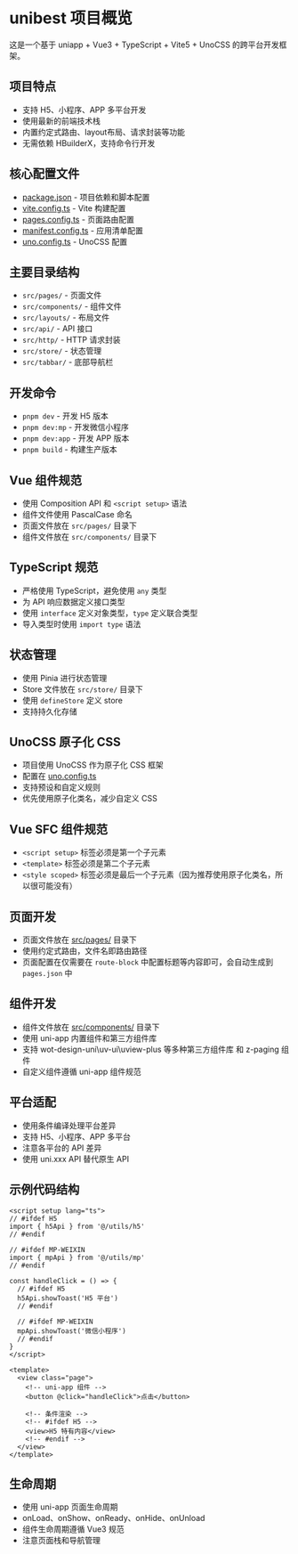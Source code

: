 # unibest 项目概览

这是一个基于 uniapp + Vue3 + TypeScript + Vite5 + UnoCSS 的跨平台开发框架。

## 项目特点

- 支持 H5、小程序、APP 多平台开发
- 使用最新的前端技术栈
- 内置约定式路由、layout布局、请求封装等功能
- 无需依赖 HBuilderX，支持命令行开发

## 核心配置文件

- [package.json](mdc:package.json) - 项目依赖和脚本配置
- [vite.config.ts](mdc:vite.config.ts) - Vite 构建配置
- [pages.config.ts](mdc:pages.config.ts) - 页面路由配置
- [manifest.config.ts](mdc:manifest.config.ts) - 应用清单配置
- [uno.config.ts](mdc:uno.config.ts) - UnoCSS 配置

## 主要目录结构

- `src/pages/` - 页面文件
- `src/components/` - 组件文件
- `src/layouts/` - 布局文件
- `src/api/` - API 接口
- `src/http/` - HTTP 请求封装
- `src/store/` - 状态管理
- `src/tabbar/` - 底部导航栏

## 开发命令

- `pnpm dev` - 开发 H5 版本
- `pnpm dev:mp` - 开发微信小程序
- `pnpm dev:app` - 开发 APP 版本
- `pnpm build` - 构建生产版本

## Vue 组件规范

- 使用 Composition API 和 `<script setup>` 语法
- 组件文件使用 PascalCase 命名
- 页面文件放在 `src/pages/` 目录下
- 组件文件放在 `src/components/` 目录下

## TypeScript 规范

- 严格使用 TypeScript，避免使用 `any` 类型
- 为 API 响应数据定义接口类型
- 使用 `interface` 定义对象类型，`type` 定义联合类型
- 导入类型时使用 `import type` 语法

## 状态管理

- 使用 Pinia 进行状态管理
- Store 文件放在 `src/store/` 目录下
- 使用 `defineStore` 定义 store
- 支持持久化存储

## UnoCSS 原子化 CSS

- 项目使用 UnoCSS 作为原子化 CSS 框架
- 配置在 [uno.config.ts](mdc:uno.config.ts)
- 支持预设和自定义规则
- 优先使用原子化类名，减少自定义 CSS

## Vue SFC 组件规范

- `<script setup>` 标签必须是第一个子元素
- `<template>` 标签必须是第二个子元素
- `<style scoped>` 标签必须是最后一个子元素（因为推荐使用原子化类名，所以很可能没有）

## 页面开发

- 页面文件放在 [src/pages/](mdc:src/pages/) 目录下
- 使用约定式路由，文件名即路由路径
- 页面配置在仅需要在 `route-block` 中配置标题等内容即可，会自动生成到 `pages.json` 中

## 组件开发

- 组件文件放在 [src/components/](mdc:src/components/) 目录下
- 使用 uni-app 内置组件和第三方组件库
- 支持 wot-design-uni\uv-ui\uview-plus 等多种第三方组件库 和 z-paging 组件
- 自定义组件遵循 uni-app 组件规范

## 平台适配

- 使用条件编译处理平台差异
- 支持 H5、小程序、APP 多平台
- 注意各平台的 API 差异
- 使用 uni.xxx API 替代原生 API

## 示例代码结构

```vue
<script setup lang="ts">
// #ifdef H5
import { h5Api } from '@/utils/h5'
// #endif

// #ifdef MP-WEIXIN
import { mpApi } from '@/utils/mp'
// #endif

const handleClick = () => {
  // #ifdef H5
  h5Api.showToast('H5 平台')
  // #endif

  // #ifdef MP-WEIXIN
  mpApi.showToast('微信小程序')
  // #endif
}
</script>

<template>
  <view class="page">
    <!-- uni-app 组件 -->
    <button @click="handleClick">点击</button>

    <!-- 条件渲染 -->
    <!-- #ifdef H5 -->
    <view>H5 特有内容</view>
    <!-- #endif -->
  </view>
</template>
```

## 生命周期

- 使用 uni-app 页面生命周期
- onLoad、onShow、onReady、onHide、onUnload
- 组件生命周期遵循 Vue3 规范
- 注意页面栈和导航管理
